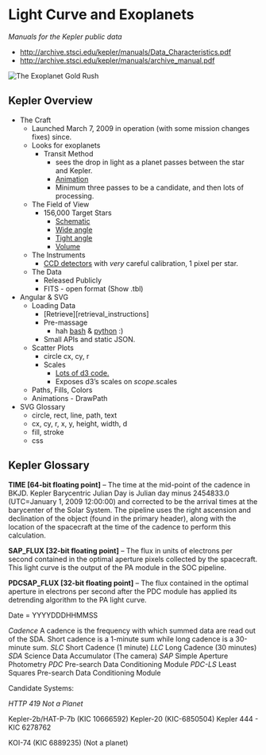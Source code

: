 # Light Curve and Exoplanets

*Manuals for the Kepler public data*
 - http://archive.stsci.edu/kepler/manuals/Data_Characteristics.pdf
 - http://archive.stsci.edu/kepler/manuals/archive_manual.pdf

![The Exoplanet Gold Rush](http://i.imgur.com/4S65Wo2.gif)

## Kepler Overview

- The Craft
	- Launched March 7, 2009 in operation (with some mission changes fixes) since.
	- Looks for exoplanets
		- Transit Method
			- sees the drop in light as a planet passes between the star and Kepler.
			- [Animation](https://www.youtube.com/watch?v=a4M4Es3aQ7M)
			- Minimum three passes to be a candidate, and then lots of processing.
	- The Field of View
		- 156,000 Target Stars
			- [Schematic](http://upload.wikimedia.org/wikipedia/commons/0/07/Kepler_FOV_hiRes.jpg)
			- [Wide angle](http://upload.wikimedia.org/wikipedia/commons/2/28/MilkywaykeplerfovbyCRoberts.jpg)
			- [Tight angle](http://upload.wikimedia.org/wikipedia/commons/0/02/329161main_fullFFIHot300.png)
			- [Volume](http://upload.wikimedia.org/wikipedia/commons/b/be/LombergA1024.jpg)
	- The Instruments
		- [CCD detectors](http://upload.wikimedia.org/wikipedia/commons/2/2a/Keplerspacecraft-FocalPlane-cutout.svg) with *very* careful calibration, 1 pixel per star.
	- The Data
		- Released Publicly
		- FITS - open format (Show .tbl)
- Angular & SVG
	- Loading Data
		- [Retrieve][retrieval_instructions]
		- Pre-massage
			- hah [bash](https://github.com/DavidSouther/lightcurves/blob/master/src/data/koi/load.sh) & [python](https://github.com/DavidSouther/lightcurves/blob/master/src/data/koi/process.py) :)
		- Small APIs and static JSON.
	- Scatter Plots
		- circle cx, cy, r
		- Scales
			- [Lots of d3 code.](https://github.com/davidsouther/d3-util)
			- Exposes d3’s scales on $scope.$scales
	- Paths, Fills, Colors
	- Animations - DrawPath
- SVG Glossary
	- circle, rect, line, path, text
	- cx, cy, r, x, y, height, width, d
	- fill, stroke
	- css


## Kepler Glossary
**TIME [64-bit floating point]** – The time at the mid-point of the cadence in BKJD. Kepler Barycentric Julian Day is Julian day minus 2454833.0 (UTC=January 1, 2009 12:00:00) and corrected to be the arrival times at the barycenter of the Solar System. The pipeline uses the right ascension and declination of the object (found in the primary header), along with the location of the spacecraft at the time of the cadence to perform this calculation.

**SAP_FLUX [32-bit floating point]** – The flux in units of electrons per second contained in the optimal aperture pixels collected by the spacecraft. This light curve is the output of the PA module in the SOC pipeline.

**PDCSAP_FLUX [32-bit floating point]** – The flux contained in the optimal aperture in electrons per second after the PDC module has applied its detrending algorithm to the PA light curve.

Date = YYYYDDDHHMMSS

*Cadence* A cadence is the frequency with which summed data are read out of the SDA. Short cadence is a 1-minute sum while long cadence is a 30-minute sum.
*SLC* Short Cadence (1 minute)
*LLC* Long Cadence (30 minutes)
*SDA* Science Data Accumulator (The camera)
*SAP* Simple Aperture Photometry
*PDC* Pre-search Data Conditioning Module
*PDC-LS* Least Squares Pre-search Data Conditioning Module


Candidate Systems:

*HTTP 419 Not a Planet*

Kepler-2b/HAT-P-7b (KIC 10666592)
Kepler-20 (KIC-6850504)
Kepler 444 - KIC 6278762

KOI-74 (KIC 6889235) (Not a planet)
